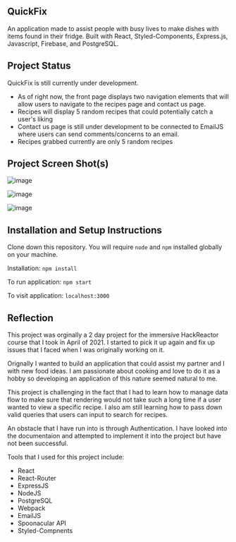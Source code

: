 ## QuickFix
An application made to assist people with busy lives to make dishes with items found in their fridge. 
Built with React, Styled-Components, Express.js, Javascript, Firebase, and PostgreSQL.

## Project Status
QuickFix is still currently under development. 
- As of right now, the front page displays two navigation elements that will allow users to navigate to the recipes page and contact us page.
- Recipes will display 5 random recipes that could potentially catch a user's liking 
- Contact us page is still under development to be connected to EmailJS where users can send comments/concerns to an email.
- Recipes grabbed currently are only 5 random recipes

## Project Screen Shot(s)

![image](https://user-images.githubusercontent.com/77046302/159387732-a92d3e9e-4268-494f-9213-cb6b27ce57c4.png)


![image](https://user-images.githubusercontent.com/77046302/159387787-19fbcc22-ac75-4cb2-a07c-3210e329c5a9.png)

![image](https://user-images.githubusercontent.com/77046302/159387816-4f66a846-76e1-4f12-9d3e-5e66fb7fc356.png)


## Installation and Setup Instructions
Clone down this repository. You will require `node` and `npm` installed globally on your machine.

Installation: 
`npm install`

To run application:
`npm start`

To visit application: 
`localhost:3000`

## Reflection
This project was orginally a 2 day project for the immersive HackReactor course that I took in April of 2021. I started to pick it up again and fix up issues that I faced when I was originally working on it. 

Orignally I wanted to build an application that could assist my partner and I with new food ideas. I am passionate about cooking and love to do it as a hobby so developing an application of this nature seemed natural to me.

This project is challenging in the fact that I had to learn how to manage data flow to make sure that rendering would not take such a long time if a user wanted to view a specific recipe. I also am still learning how to pass down valid queries that users can input to search for recipes. 

An obstacle that I have run into is through Authentication. I have looked into the documentaion and attempted to implement it into the project but have not been successful.

Tools that I used for this project include: 
- React
- React-Router
- ExpressJS
- NodeJS
- PostgreSQL
- Webpack
- EmailJS
- Spoonacular API
- Styled-Compnents
